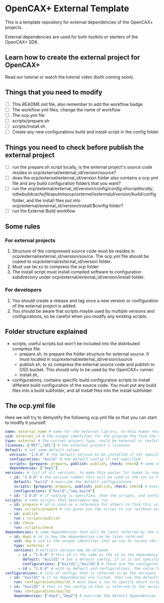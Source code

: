 # OpenCAX+ External Template

This is a template repository for external dependencies of the OpenCAX+ projects.

External dependencies are used for both toolkits or starters of the OpenCAX+ SDK.

## Learn how to create the external project for OpenCAX+

Read our tutorial or watch the tutorial video (both coming soon).

## Things that you need to modify

- [ ] This README.md file, also remember to add the workflow badge
- [ ] The workflow yml files, change the name of workflow
- [ ] The ocp.yml file
- [ ] scripts/prepare.sh
- [ ] scripts/install.sh
- [ ] Create any new configurations build and install script in the config folder

## Things you need to check before publish the external project

- [ ] run the prepare.sh script locally, is the external project's source code resides in ocp/external/external_id/version/source?
- [ ] does the ocp/external/external_id/version folder also contains a ocp.yml file and any build configuration folders that you want?
- [ ] run the ocp/external/external_id/version/config/$config.sh script locally, is the build cache files put into ocp/external/external_id/version/build/$config folder, and the install files put into ocp/external/external_id/version/install/$config folder?
- [ ] run the External Build workflow

## Some rules
### For external projects
1. Structure of the compressed source code must be resides in ocp/external/external_id/version/source. The ocp.yml file should be copied to ocp/external/external_id/version folder.
2. Must use tar.xz to compress the ocp folder
3. The install script must install compiled software to configuration subdirectory under ocp/external/external_id/version/install folder.

### For developers
1. You should create a release and tag once a new version or configuration of the external project is added.
2. You should be aware that scripts maybe used by multiple versions and configurations, so be careful when you modify any existing scripts. 

## Folder structure explained
- scripts, useful scripts but won't be included into the distributed compress file.
    - prepare.sh, to prepare the folder structure for external source. It must located in ocp/external/external_id/version/source
    - publish.sh, to xz compress the external source code and publish to OSS bucket. This should only to be used by the OpenCAX+ runner.
    - install.sh, 
- configurations, contains specific build configuration scripts to install different build configuration of the source code. You must put any build files into a build subfolder, and all install files into the install subfolder.

## The ocp.yml file

Here we will try to demystify the following ocp.yml file so that you can start to modify it yourself.

```yml
name: external_name # name for the external library, to help human recognize the external project
uid: external_id # the unique identifier for the program the find the external project, you must make sure its value is different from any existing ids in the packages.yml file in OCP repo
type: external # the current project type, could be external or toolkit, or starter
licenses: ["MIT","GPL"] # the external project's licenses
default: # set some default values
  version: "1.0.0" # the default version to be installed if not specified in the command
  configuration: "build" # the default config if not specified 
  scripts: {prepare: prepare, publish: publish, check: check} # some scripts that you can run 
  dependencies: ["dep1"]
versions: # list of all versions, to make this easier for human to read there should be no hidden parts for each item
  - id: "1.0.0" # the version number this will be used in the tar.xz file's name
    default: "build" # override the default configurations
    scripts: {prepare: prepare, publish: publish, check: check} # override the default scripts
    configurations: ["build","new_build"]
  - id: "2.0.0" # if nothing is specified, then the scripts, and configurations value will be taken from default part
scripts: # some scripts that developers may run
  - id: prepare # id is used as a reference for others to find this script
    run: scripts/prepare # run gives you the script to run (without extension)
  - id: publish
    run : scripts/publish
  - id: check
    run: scripts/check
dependencies: # some dependencies that will be later referred by the configurations
  - id: dep1 # id is how the dependencies can be later referred
    uid: dep # uid is the unique identifier that we use to locate the tar.xz file 
    type: external #
    versions: # multiple version may be allowed
      - id : "1.0.0" # this id is the same as the id in the dependency's ocp.yml file versions part
        default: "build1" # set a default config, if it is not specified
        configurations: ["build1","build2"] # these are the configuration id of the external uid
      - id : "2.0.0" # with no default and configurations, the value from dep's ocp.yml file will be used
configurations: # list of configs that is referred in by the versions
  - id: "build1" # if no dependencies are listed, then use the default value
    run: configurations/build1 # must have a run to specify which script to run
  - id: "build2" # this is the config id that is referred in the versions section
    run: configurations/build2
    dependencies: ["dep1","dep2"] # override the default dependencies
```